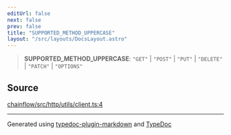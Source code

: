 ```yaml
---
editUrl: false
next: false
prev: false
title: "SUPPORTED_METHOD_UPPERCASE"
layout: "/src/layouts/DocsLayout.astro"
---
```


> **SUPPORTED\_METHOD\_UPPERCASE**: `"GET"` \| `"POST"` \| `"PUT"` \| `"DELETE"` \| `"PATCH"` \| `"OPTIONS"`

## Source

[chainflow/src/http/utils/client.ts:4](https://github.com/edwinlzs/chainflow/blob/99ff659/src/http/utils/client.ts#L4)

***

Generated using [typedoc-plugin-markdown](https://www.npmjs.com/package/typedoc-plugin-markdown) and [TypeDoc](https://typedoc.org/)
